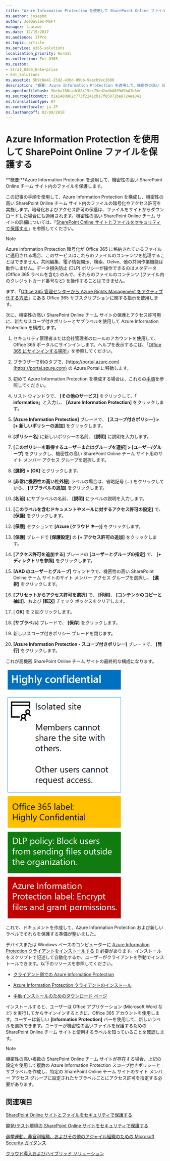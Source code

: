 ```yaml
---
title: "Azure Information Protection を使用して SharePoint Online ファイルを保護する"
ms.author: josephd
author: JoeDavies-MSFT
manager: laurawi
ms.date: 12/15/2017
ms.audience: ITPro
ms.topic: article
ms.service: o365-solutions
localization_priority: Normal
ms.collection: Ent_O365
ms.custom:
- Strat_O365_Enterprise
- Ent_Solutions
ms.assetid: 5b9c8e41-25d2-436d-89bb-9aecb9ec2b80
description: "概要: Azure Information Protection を適用して、機密性の高い SharePoint Online チーム サイト内のファイルを保護します。"
ms.openlocfilehash: 5beba188cadc88c15ec75ed2adb4899d9b41b8ec
ms.sourcegitcommit: d1a1480982c773f2241cb17f85072be8724ea841
ms.translationtype: HT
ms.contentlocale: ja-JP
ms.lasthandoff: 02/09/2018
---
```

# <a name="protect-sharepoint-online-files-with-azure-information-protection"></a>Azure Information Protection を使用して SharePoint Online ファイルを保護する

 **概要:**Azure Information Protection を適用して、機密性の高い SharePoint Online チーム サイト内のファイルを保護します。
  
この記事の手順を使用して、Azure Information Protection を構成し、機密性の高い SharePoint Online チーム サイト内のファイルの暗号化やアクセス許可を実施します。暗号化およびアクセス許可の保護は、ファイルをサイトからダウンロードした場合にも適用されます。機密性の高い SharePoint Online チーム サイトの詳細については、「[SharePoint Online サイトとファイルをセキュリティで保護する](secure-sharepoint-online-sites-and-files.md)」を参照してください。
  
> [!NOTE]
> Azure Information Protection 暗号化が Office 365 に格納されているファイルに適用される場合、このサービスはこれらのファイルのコンテンツを処理することはできません。共同編集、電子情報開示、検索、Delve、他の共同作業機能は動作しません。データ損失防止 (DLP) ポリシーが操作できるのはメタデータ (Office 365 ラベルを含む) のみで、それらのファイルのコンテンツ (ファイル内のクレジットカード番号など) を操作することはできません。 
  
まず、「[Office 365 管理センターから Azure Rights Management をアクティブ化する方法](https://docs.microsoft.com/information-protection/deploy-use/activate-office365)」にある Office 365 サブスクリプションに関する指示を使用します。
  
次に、機密性の高い SharePoint Online チーム サイトの保護とアクセス許可用に、新たなスコープ付きポリシーとサブラベルを使用して Azure Information Protection を構成します。
  
1. セキュリティ管理者または会社管理者のロールのアカウントを使用して、Office 365 ポータルにサインインします。ヘルプを表示するには、「[Office 365 にサインインする場所](https://support.office.com/Article/Where-to-sign-in-to-Office-365-e9eb7d51-5430-4929-91ab-6157c5a050b4)」を参照してください。
    
2. ブラウザーで別のタブで、[https://portal.azure.com](https://portal.azure.com) の Azure Portal に移動します。
    
3. 初めて Azure Information Protection を構成する場合は、これらの[手順](https://docs.microsoft.com/information-protection/deploy-use/configure-policy#to-access-the-azure-information-protection-blade-for-the-first-time)を参照してください。
    
4. リスト ウィンドウで、 **[その他のサービス]** をクリックして、「 **information**」と入力し、 **[Azure Information Protection]** をクリックします。
    
5. **[Azure Information Protection]** ブレードで、 **[スコープ付きポリシー] > [+ 新しいポリシーの追加]** をクリックします。
    
6. **[ポリシー名]** に新しいポリシーの名前、 **[説明]** に説明を入力します。
    
7. **[このポリシーを取得するユーザーまたはグループを選択] > [ユーザー/グループ]** をクリックし、機密性の高い SharePoint Online チーム サイト用のサイト メンバー アクセス グループを選択します。 
    
8. **[選択] > [OK]** とクリックします。
    
9. **[非常に機密性の高い社外秘]** ラベルの場合は、省略記号 (...) をクリックしてから、 **[サブラベルの追加]** をクリックします。
    
10. **[名前]** にサブラベルの名前、 **[説明]** にラベルの説明を入力します。
    
11. **[このラベルを含むドキュメントやメールに対するアクセス許可の設定]** で、 **[保護]** をクリックします。
    
12. **[保護]** セクションで **[Azure (クラウド キー)]** をクリックします。
    
13. **[保護]** ブレードで **[保護設定]** の **[+ アクセス許可の追加]** をクリックします。
    
14. **[アクセス許可を追加する]** ブレードの **[ユーザーとグループの指定]** で、 **[+ ディレクトリを参照]** をクリックします。
    
15. **[AAD のユーザーとグループ]** ウィンドウで、機密性の高い SharePoint Online チーム サイトのサイト メンバー アクセス グループを選択し、 **[選択]** をクリックします。
    
16. **[プリセットからアクセス許可を選択]** で、 **[印刷]**、 **[コンテンツのコピーと抽出]**、および **[転送]** チェック ボックスをクリアします。
    
17. [ **OK**] を 2 回クリックします。
    
18. **[サブラベル]** ブレードで、 **[保存]** をクリックします。
    
19. 新しいスコープ付きポリシー ブレードを閉じます。
    
20. **[Azure Information Protection - スコープ付きポリシー]** ブレードで、 **[発行]** をクリックします。
    
これが高機密 SharePoint Online チーム サイトの最終的な構成になります。
  
![独立した SharePoint Online チーム サイトの Azure Information Protection ラベル。](images/8cc92aa4-e7bc-4c2f-a4a4-3b034b21aebf.png)
  
これで、ドキュメントを作成して、Azure Information Protection および新しいラベルでそれらを保護する準備が整いました。
  
デバイスまたは Windows ベースのコンピューターに [Azure Information Protection クライアントをインストールする (](https://docs.microsoft.com/information-protection/rms-client/install-client-app)) 必要があります。インストールをスクリプトで記述して自動化するか、ユーザーがクライアントを手動でインストールできます。以下のリソースを参照してください。
  
- [クライアント側での Azure Information Protection](https://docs.microsoft.com/information-protection/rms-client/use-client)
    
- [Azure Information Protection クライアントのインストール](https://docs.microsoft.com/information-protection/rms-client/client-admin-guide)
    
- [手動インストールのためのダウンロード ページ](https://www.microsoft.com/download/details.aspx?id=53018)
    
インストールすると、ユーザーは Office アプリケーション (Microsoft Word など) を実行してからサインインするときに、Office 365 アカウントを使用します。ユーザーは新しい **[Information Protection]** バーを使用して、新しいラベルを選択できます。ユーザーが機密性の高いファイルを保護するための SharePoint Online チーム サイトと使用するラベルを知っていることを確認します。
  
> [!NOTE]
> 機密性の高い複数の SharePoint Online チーム サイトが存在する場合、上記の設定を使用して複数の Azure Information Protection スコープ付きポリシーとサブラベルを作成し、特定の SharePoint Online チーム サイトのサイト メンバー アクセス グループに設定されたサブラベルごとにアクセス許可を指定する必要があります。 
  
## <a name="see-also"></a>関連項目

[SharePoint Online サイトとファイルをセキュリティで保護する](secure-sharepoint-online-sites-and-files.md)
  
[開発/テスト環境の SharePoint Online サイトをセキュリティで保護する](secure-sharepoint-online-sites-in-a-dev-test-environment.md)
  
[選挙運動、非営利組織、およびその他のアジャイル組織のための Microsoft Security ガイダンス](microsoft-security-guidance-for-political-campaigns-nonprofits-and-other-agile-o.md)
  
[クラウド導入およびハイブリッド ソリューション](cloud-adoption-and-hybrid-solutions.md)




